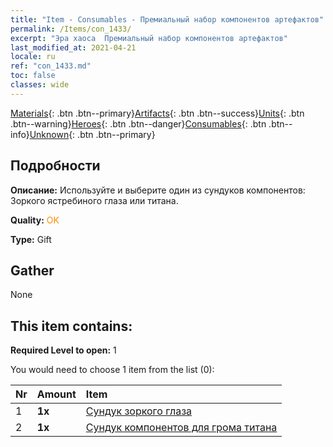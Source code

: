 ```yaml
---
title: "Item - Consumables - Премиальный набор компонентов артефактов"
permalink: /Items/con_1433/
excerpt: "Эра хаоса  Премиальный набор компонентов артефактов"
last_modified_at: 2021-04-21
locale: ru
ref: "con_1433.md"
toc: false
classes: wide
---
```

 [Materials](/ru/Items/){: .btn .btn--primary}[Artifacts](/ru/Items/Artifacts/){: .btn .btn--success}[Units](/ru/Items/Units/){: .btn .btn--warning}[Heroes](/ru/Items/Heroes/){: .btn .btn--danger}[Consumables](/ru/Items/Consumables/){: .btn .btn--info}[Unknown](/ru/Items/Unknown/){: .btn .btn--primary}

## Подробности
 **Описание:** Используйте и выберите один из сундуков компонентов: Зоркого ястребиного глаза или титана.

 **Quality:** <span style="color: #FF8C00">OK</span>

 **Type:** Gift

## Gather

  None

## This item contains:

 **Required Level to open:** 1

 You would need to choose 1 item from the list (0):

  | Nr | Amount |     Item    |
  |:---|:-------|:------------|
  | 1 |  **1x** | [Сундук зоркого глаза](/ru/Items/con_1349/) |  | 
  | 2 |  **1x** | [Сундук компонентов для грома титана](/ru/Items/con_1343/) |  | 

